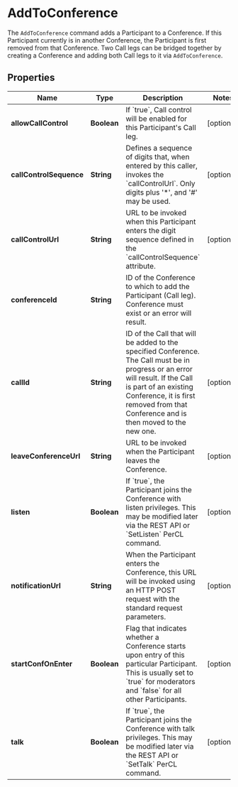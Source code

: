 

# AddToConference

The `AddToConference` command adds a Participant to a Conference. If this Participant currently is in another Conference, the Participant is first removed from that Conference. Two Call legs can be bridged together by creating a Conference and adding both Call legs to it via `AddToConference`.

## Properties

Name | Type | Description | Notes
------------ | ------------- | ------------- | -------------
**allowCallControl** | **Boolean** | If &#x60;true&#x60;, Call control will be enabled for this Participant&#39;s Call leg. |  [optional]
**callControlSequence** | **String** | Defines a sequence of digits that, when entered by this caller, invokes the &#x60;callControlUrl&#x60;. Only digits plus &#39;*&#39;, and &#39;#&#39; may be used. |  [optional]
**callControlUrl** | **String** | URL to be invoked when this Participant enters the digit sequence defined in the &#x60;callControlSequence&#x60; attribute. |  [optional]
**conferenceId** | **String** | ID of the Conference to which to add the Participant (Call leg). Conference must exist or an error will result. | 
**callId** | **String** | ID of the Call that will be added to the specified Conference. The Call must be in progress or an error will result. If the Call is part of an existing Conference, it is first removed from that Conference and is then moved to the new one. |  [optional]
**leaveConferenceUrl** | **String** | URL to be invoked when the Participant leaves the Conference.  |  [optional]
**listen** | **Boolean** | If &#x60;true&#x60;, the Participant joins the Conference with listen privileges. This may be modified later via the REST API or &#x60;SetListen&#x60; PerCL command. |  [optional]
**notificationUrl** | **String** | When the Participant enters the Conference, this URL will be invoked using an HTTP POST request with the standard request parameters. |  [optional]
**startConfOnEnter** | **Boolean** | Flag that indicates whether a Conference starts upon entry of this particular Participant. This is usually set to &#x60;true&#x60; for moderators and &#x60;false&#x60; for all other Participants. |  [optional]
**talk** | **Boolean** | If &#x60;true&#x60;, the Participant joins the Conference with talk privileges. This may be modified later via the REST API or &#x60;SetTalk&#x60; PerCL command.  |  [optional]



